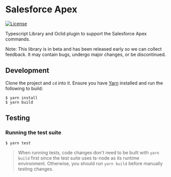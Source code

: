 # Salesforce Apex

[![License](https://img.shields.io/badge/License-BSD%203--Clause-blue.svg)](https://opensource.org/licenses/BSD-3-Clause)

Typescript Library and Oclid plugin to support the Salesforce Apex commands.

Note: This library is in beta and has been released early so we can collect feedback. It may contain bugs, undergo major changes, or be discontinued.

## Development

Clone the project and `cd` into it. Ensure you have [Yarn](https://yarnpkg.com/) installed and run the following to build:

```
$ yarn install
$ yarn build
```

## Testing

### Running the test suite

```
$ yarn test
```

> When running tests, code changes don't need to be built with `yarn build` first since the test suite uses ts-node as its runtime environment. Otherwise, you should run `yarn build` before manually testing changes.
